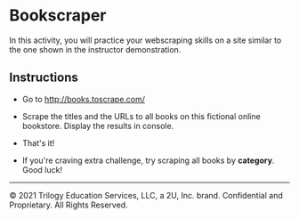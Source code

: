 # Bookscraper

In this activity, you will practice your webscraping skills on a site similar to the one shown in the instructor demonstration.   

## Instructions

* Go to <http://books.toscrape.com/>

* Scrape the titles and the URLs to all books on this fictional online bookstore. Display the results in console.

* That's it!

* If you're craving extra challenge, try scraping all books by **category**. Good luck!

---

© 2021 Trilogy Education Services, LLC, a 2U, Inc. brand. Confidential and Proprietary. All Rights Reserved.
